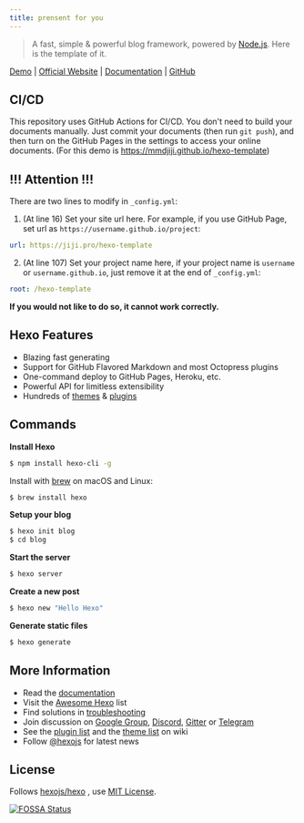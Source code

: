 ```yaml
---
title: prensent for you
---
```


> A fast, simple & powerful blog framework, powered by [Node.js](https://nodejs.org). Here is the template of it.

[Demo](https://mmdjiji.github.io/hexo-template) | [Official Website](https://hexo.io) | [Documentation](https://hexo.io/docs/) | [GitHub](https://github.com/mmdjiji/hexo-template)

## CI/CD

This repository uses GitHub Actions for CI/CD. You don't need to build your documents manually. Just commit your documents (then run `git push`), and then turn on the GitHub Pages in the settings to access your online documents. (For this demo is https://mmdjiji.github.io/hexo-template)

## !!! Attention !!!

There are two lines to modify in `_config.yml`:

1. (At line 16) Set your site url here. For example, if you use GitHub Page, set url as `https://username.github.io/project`:
```yml
url: https://jiji.pro/hexo-template
```

2. (At line 107) Set your project name here, if your project name is `username` or `username.github.io`, just remove it at the end of `_config.yml`:
```yml
root: /hexo-template
```

**If you would not like to do so, it cannot work correctly.**

## Hexo Features

- Blazing fast generating
- Support for GitHub Flavored Markdown and most Octopress plugins
- One-command deploy to GitHub Pages, Heroku, etc.
- Powerful API for limitless extensibility
- Hundreds of [themes](https://hexo.io/themes/) & [plugins](https://hexo.io/plugins/)

## Commands

**Install Hexo**

``` bash
$ npm install hexo-cli -g
```

Install with [brew](https://brew.sh/) on macOS and Linux:

```bash
$ brew install hexo
```

**Setup your blog**

``` bash
$ hexo init blog
$ cd blog
```

**Start the server**

``` bash
$ hexo server
```

**Create a new post**

``` bash
$ hexo new "Hello Hexo"
```

**Generate static files**

``` bash
$ hexo generate
```

## More Information

- Read the [documentation](https://hexo.io/)
- Visit the [Awesome Hexo](https://github.com/hexojs/awesome-hexo) list
- Find solutions in [troubleshooting](https://hexo.io/docs/troubleshooting.html)
- Join discussion on [Google Group](https://groups.google.com/group/hexo), [Discord](https://discord.gg/teM2Anj), [Gitter](https://gitter.im/hexojs/hexo) or [Telegram](https://t.me/hexojs)
- See the [plugin list](https://hexo.io/plugins/) and the [theme list](https://hexo.io/themes/) on wiki
- Follow [@hexojs](https://twitter.com/hexojs) for latest news

## License

Follows [hexojs/hexo](https://github.com/hexojs/hexo) , use [MIT License](LICENSE).

[![FOSSA Status](https://app.fossa.com/api/projects/git%2Bgithub.com%2Fhexojs%2Fhexo.svg?type=large)](https://app.fossa.com/projects/git%2Bgithub.com%2Fhexojs%2Fhexo?ref=badge_large)
